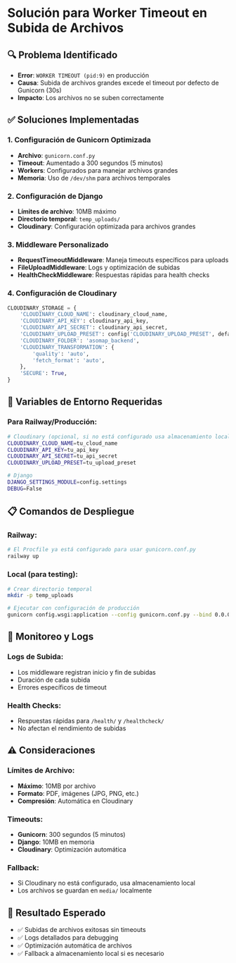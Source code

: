 # Solución para Worker Timeout en Subida de Archivos

## 🔍 **Problema Identificado**
- **Error**: `WORKER TIMEOUT (pid:9)` en producción
- **Causa**: Subida de archivos grandes excede el timeout por defecto de Gunicorn (30s)
- **Impacto**: Los archivos no se suben correctamente

## ✅ **Soluciones Implementadas**

### 1. **Configuración de Gunicorn Optimizada**
- **Archivo**: `gunicorn.conf.py`
- **Timeout**: Aumentado a 300 segundos (5 minutos)
- **Workers**: Configurados para manejar archivos grandes
- **Memoria**: Uso de `/dev/shm` para archivos temporales

### 2. **Configuración de Django**
- **Límites de archivo**: 10MB máximo
- **Directorio temporal**: `temp_uploads/`
- **Cloudinary**: Configuración optimizada para archivos grandes

### 3. **Middleware Personalizado**
- **RequestTimeoutMiddleware**: Maneja timeouts específicos para uploads
- **FileUploadMiddleware**: Logs y optimización de subidas
- **HealthCheckMiddleware**: Respuestas rápidas para health checks

### 4. **Configuración de Cloudinary**
```python
CLOUDINARY_STORAGE = {
    'CLOUDINARY_CLOUD_NAME': cloudinary_cloud_name,
    'CLOUDINARY_API_KEY': cloudinary_api_key,
    'CLOUDINARY_API_SECRET': cloudinary_api_secret,
    'CLOUDINARY_UPLOAD_PRESET': config('CLOUDINARY_UPLOAD_PRESET', default=''),
    'CLOUDINARY_FOLDER': 'asomap_backend',
    'CLOUDINARY_TRANSFORMATION': {
        'quality': 'auto',
        'fetch_format': 'auto',
    },
    'SECURE': True,
}
```

## 🚀 **Variables de Entorno Requeridas**

### Para Railway/Producción:
```bash
# Cloudinary (opcional, si no está configurado usa almacenamiento local)
CLOUDINARY_CLOUD_NAME=tu_cloud_name
CLOUDINARY_API_KEY=tu_api_key
CLOUDINARY_API_SECRET=tu_api_secret
CLOUDINARY_UPLOAD_PRESET=tu_upload_preset

# Django
DJANGO_SETTINGS_MODULE=config.settings
DEBUG=False
```

## 📋 **Comandos de Despliegue**

### Railway:
```bash
# El Procfile ya está configurado para usar gunicorn.conf.py
railway up
```

### Local (para testing):
```bash
# Crear directorio temporal
mkdir -p temp_uploads

# Ejecutar con configuración de producción
gunicorn config.wsgi:application --config gunicorn.conf.py --bind 0.0.0.0:8000
```

## 🔧 **Monitoreo y Logs**

### Logs de Subida:
- Los middleware registran inicio y fin de subidas
- Duración de cada subida
- Errores específicos de timeout

### Health Checks:
- Respuestas rápidas para `/health/` y `/healthcheck/`
- No afectan el rendimiento de subidas

## ⚠️ **Consideraciones**

### Límites de Archivo:
- **Máximo**: 10MB por archivo
- **Formato**: PDF, imágenes (JPG, PNG, etc.)
- **Compresión**: Automática en Cloudinary

### Timeouts:
- **Gunicorn**: 300 segundos (5 minutos)
- **Django**: 10MB en memoria
- **Cloudinary**: Optimización automática

### Fallback:
- Si Cloudinary no está configurado, usa almacenamiento local
- Los archivos se guardan en `media/` localmente

## 🎯 **Resultado Esperado**
- ✅ Subidas de archivos exitosas sin timeouts
- ✅ Logs detallados para debugging
- ✅ Optimización automática de archivos
- ✅ Fallback a almacenamiento local si es necesario
